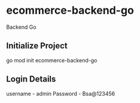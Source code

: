 # ecommerce-backend-go
Backend Go


## Initialize Project

go mod init ecommerce-backend-go
## Login Details
 username - admin
 Password - Bsa@123456
